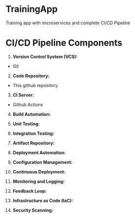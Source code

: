 # TrainingApp
Training app with microservices and complete CI/CD Pipeline
# CI/CD Pipeline Components

1. **Version Control System (VCS):**
- Git

2. **Code Repository:**
- This github repository.

3. **CI Server:**
- Github Actions

4. **Build Automation:**


5. **Unit Testing:**


6. **Integration Testing:**


7. **Artifact Repository:**


8. **Deployment Automation:**


9. **Configuration Management:**


10. **Continuous Deployment:**


11. **Monitoring and Logging:**


12. **Feedback Loop:**


13. **Infrastructure as Code (IaC):**


14. **Security Scanning:**

